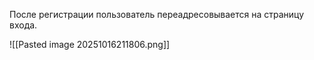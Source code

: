 После регистрации пользователь переадресовывается на страницу входа.

![[Pasted image 20251016211806.png]]